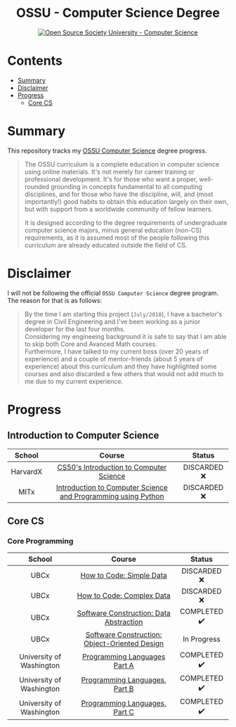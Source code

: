 <h1 align="center">OSSU - Computer Science Degree</h1>
<p align="center">
  <a href="https://github.com/ossu/computer-science">
    <img alt="Open Source Society University - Computer Science" src="https://img.shields.io/badge/OSSU-computer--science-blue.svg">
  </a>
</p>

# Contents
- [Summary](#summary)
- [Disclaimer](#disclaimer)
- [Progress](#progress)
  - [Core CS](#core-cs)

# Summary
This repository tracks my [OSSU Computer Science](https://github.com/ossu/computer-science) degree progress.

>The OSSU curriculum is a complete education in computer science using online materials. It's not merely for career training or professional development. It's for those who want a proper, well-rounded grounding in concepts fundamental to all computing disciplines, and for those who have the discipline, will, and (most importantly!) good habits to obtain this education largely on their own, but with support from a worldwide community of fellow learners. 
>
>It is designed according to the degree requirements of undergraduate computer science majors, minus general education (non-CS) requirements, as it is assumed most of the people following this curriculum are already educated outside the field of CS.

# Disclaimer
I will not be following the official `OSSU Computer Science` degree program.  
The reason for that is as follows:  
>By the time I am starting this project (`July/2018`), I have a bachelor's degree in Civil Engineering and I've been working as a junior developer for the last four months.  
>Considering my engineeing background it is safe to say that I am able to skip both Core and Avanced Math courses.  
>Furthermore, I have talked to my current boss (over 20 years of experience) and a couple of mentor-friends (about 5 years of experience) about this curriculum and they have highlighted some courses and also discarded a few others that would not add much to me due to my current experience.


# Progress
## Introduction to Computer Science
School | Course | Status
:--: | :--: | :--: 
HarvardX | [CS50's Introduction to Computer Science](https://www.edx.org/course/introduction-computer-science-harvardx-cs50x) | DISCARDED :x:
MITx | [Introduction to Computer Science and Programming using Python](https://www.edx.org/course/introduction-computer-science-mitx-6-00-1x-10) | DISCARDED :x:

## Core CS
### Core Programming
School | Course | Status
:--: | :--: | :--: 
UBCx | [How to Code: Simple Data](https://www.edx.org/course/how-code-simple-data-ubcx-htc1x) | DISCARDED :x:
UBCx | [How to Code: Complex Data](https://www.edx.org/course/how-code-complex-data-ubcx-htc2x)  | DISCARDED :x:
UBCx | [Software Construction: Data Abstraction](https://www.edx.org/course/software-construction-data-abstraction-ubcx-softconst1x) | COMPLETED :heavy_check_mark:
UBCx  | [Software Construction: Object-Oriented Design](https://www.edx.org/course/software-construction-object-oriented-ubcx-softconst2x) | In Progress
University of Washington | [Programming Languages Part A](https://www.coursera.org/learn/programming-languages) | COMPLETED :heavy_check_mark:
University of Washington | [Programming Languages, Part B](https://www.coursera.org/learn/programming-languages-part-b) | COMPLETED :heavy_check_mark:
University of Washington | [Programming Languages, Part C](https://www.coursera.org/learn/programming-languages-part-c) | COMPLETED :heavy_check_mark:


<!-- 
EMOJIS 
    DISCARDED :x:
    COMPLETED :heavy_check_mark: 
-->


<!-- ### Core Systems
School | Course | Status
:--: | :--: | :--: 
Hebrew University of Jerusalem | [Build a Modern Computer from First Principles: From Nand to Tetris](https://www.coursera.org/learn/build-a-computer) |
Hebrew University of Jerusalem | [Build a Modern Computer from First Principles: Nand to Tetris Part II](https://www.coursera.org/learn/nand2tetris2) |
Stanford Lagunita | [Introduction to Computer Networking](https://lagunita.stanford.edu/courses/Engineering/Networking-SP/SelfPaced/about) |

### Core Theory
School | Course | Status
:--: | :--: | :--: 
Stanford Lagunita | [Algorithms: Design and Analysis, Part I](https://lagunita.stanford.edu/courses/course-v1:Engineering+Algorithms1+SelfPaced/about) |
Stanford Lagunita | [Algorithms: Design and Analysis, Part II](https://lagunita.stanford.edu/courses/course-v1:Engineering+Algorithms2+SelfPaced/about) |

### Core Applications
School | Course | Status
:--: | :--: | :--: 
Stanford Lagunita | [Databases](https://lagunita.stanford.edu/courses/DB/2014/SelfPaced/about) |
Stanford University | [Machine Learning](https://www.coursera.org/learn/machine-learning) |
UC San DiegoX | [Computer Graphics](https://www.edx.org/course/computer-graphics-uc-san-diegox-cse167x) |
Stanford University | [Cryptography I](https://www.coursera.org/course/crypto) |
UBCx | [Software Engineering: Introduction](https://www.edx.org/course/software-engineering-introduction-ubcx-softeng1x) |
UBCx | [Software Development Capstone Project](https://www.edx.org/course/software-development-capstone-project-ubcx-softengprjx) | -->
